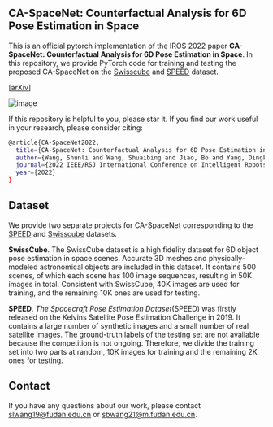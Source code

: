 
## CA-SpaceNet: Counterfactual Analysis for 6D Pose Estimation in Space
This is an official pytorch implementation of the IROS 2022 paper **CA-SpaceNet: Counterfactual Analysis for 6D Pose Estimation in Space**. In this repository, we provide PyTorch code for training and testing the proposed CA-SpaceNet on the [Swisscube](https://github.com/cvlab-epfl/wide-depth-range-pose) and [SPEED](https://kelvins.esa.int/satellite-pose-estimation-challenge/data/) dataset.

[[arXiv](https://arxiv.org/abs/2207.07869)]

![image](https://user-images.githubusercontent.com/51118126/181905495-c813ab75-a2c7-46c5-a19a-0896f426ce82.png)

If this repository is helpful to you, please star it. If you find our work useful in your research, please consider citing:
```bash
@article{CA-SpaceNet2022,
  title={CA-SpaceNet: Counterfactual Analysis for 6D Pose Estimation in Space},
  author={Wang, Shunli and Wang, Shuaibing and Jiao, Bo and Yang, Dingkang and Su, Liuzhen and Zhai, Peng and Chen, Chixiao and Zhang, Lihua},
  journal={2022 IEEE/RSJ International Conference on Intelligent Robots and Systems},
  year={2022}
}
```
## Dataset
We provide two separate projects for CA-SpaceNet corresponding to the [SPEED](https://kelvins.esa.int/satellite-pose-estimation-challenge/data/) and [Swisscube](https://github.com/cvlab-epfl/wide-depth-range-pose) datasets.

**SwissCube**. The SwissCube dataset is a high fidelity dataset for 6D object pose estimation in space scenes. Accurate 3D meshes and physically-modeled astronomical objects are included in this dataset.
It contains 500 scenes, of which each scene has 100 image sequences, resulting in 50K images in total.
Consistent with SwissCube, 40K images are used for training, and the remaining 10K ones are used for testing.

**SPEED**. *The Spacecraft Pose Estimation Dataset*(SPEED) was firstly released on the Kelvins Satellite Pose Estimation Challenge in 2019.
It contains a large number of synthetic images and a small number of real satellite images.
The ground-truth labels of the testing set are not available because the competition is not ongoing.
Therefore, we divide the training set into two parts at random, 10K images for training and the remaining 2K ones for testing.

## Contact
If you have any questions about our work, please contact slwang19@fudan.edu.cn or sbwang21@m.fudan.edu.cn.

